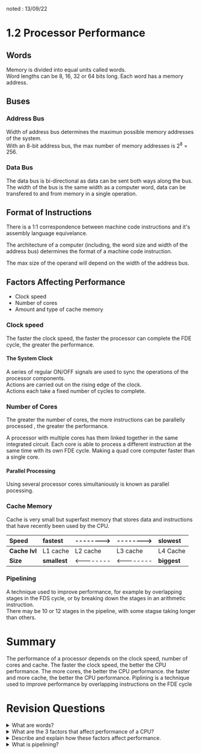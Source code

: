 noted : 13/09/22

# 1.2 Processor Performance

## Words

Memory is divided into equal units called words.  
Word lengths can be 8, 16, 32 or 64 bits long.
Each word has a memory address.

## Buses

### Address Bus

Width of address bus determines the maximun possible memory addresses of the system.  
With an 8-bit address bus, the max number of memory addresses is 2<sup>8</sup> = 256.

### Data Bus

The data bus is bi-directional as data can be sent both ways along the bus.  
The width of the bus is the same width as a computer word, data can be transfered to and from memory in a single operation.

## Format of Instructions

There is a 1:1 correspondence between machine code instructions and it's assembly language equivelance.

The architecture of a computer (including, the word size and width of the address bus) determines the format of a machine code instruction.

The max size of the operand will depend on the width of the address bus.

## Factors Affecting Performance

-   Clock speed
-   Number of cores
-   Amount and type of cache memory

### Clock speed

The faster the clock speed, the faster the processor can complete the FDE cycle, the greater the performance.

#### The System Clock

A series of regular ON/OFF signals are used to sync the operations of the processor components.  
Actions are carried out on the rising edge of the clock.  
Actions each take a fixed number of cycles to complete.

### Number of Cores

The greater the number of cores, the more instructions can be parallelly processed , the greater the performance.

A processor with multiple cores has them linked together in the same integrated circuit.
Each core is able to process a different instruction at the same time with its own FDE cycle. Making a quad core computer faster than a single core.

#### Parallel Processing

Using several processor cores simultaniously is known as parallel pocessing.

### Cache Memory

Cache is very small but superfast memory that stores data and instructions that have recently been used by the CPU.

| Speed                      | fastest                  | --------> | --------> | slowest                  |
| :------------------------- | :----------------------- | :-------- | :-------- | :----------------------- |
| <strong>Cache lvl</strong> | L1 cache                 | L2 cache  | L3 cache  | L4 Cache                 |
| <strong>Size</strong>      | <strong>smallest<strong> | <-------- | <-------- | <strong>biggest</strong> |

### Pipelining

A technique used to improve performance, for example by overlapping stages in the FDS cycle, or by breaking down the stages in an arithmetic instruction.  
There may be 10 or 12 stages in the pipeline, with some stagse taking longer than others.

# Summary

The performance of a processor depends on the clock speed, number of cores and cache. The faster the clock speed, the better the CPU performance. The more cores, the better the CPU performance. the faster and more cache, the better the CPU performance. Piplining is a technique used to improve performance by overlapping instructions on the FDE cycle

# Revision Questions

<details>
  <summary>What are words?</summary>
  <p>Words are equal lengthed units of memory.</p>
</details>

<details>
  <summary>What are the 3 factors that affect performance of a CPU?</summary>
  <p>The clock speed, number of cores and cache.</p>
</details>

<details>
  <summary>Describe and explain how these factors affect performance.</summary>
  <p>The greater the clock speed, the greater the performance as this means the FDE cycle is completed faster.<br>The greater the number of cores, the greater the performance, as the CPU can parallel process which means that it can perform a task per core simultaniously.<br>The greater speed and size of cache, the greater the performance as cache is super fast, but small memory that stores data and instructions that havebeen recently used by the CPU</p>
</details>

<details>
  <summary>What is pipelining?</summary>
  <p>Pipelining is a performance improving technique. It can improve performance by overlapping instructions on the FDE cycle.</p>
</details>

